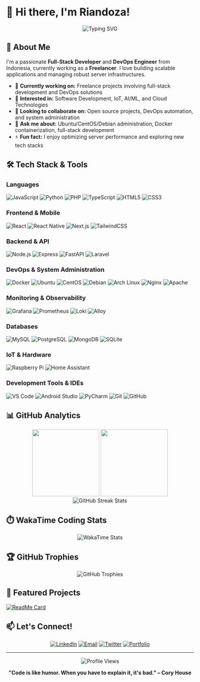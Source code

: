 # 👋 Hi there, I'm Riandoza!

<div align="center">
  <img src="https://readme-typing-svg.herokuapp.com?font=Fira+Code&size=22&duration=3000&pause=1000&color=2F81F7&center=true&width=600&lines=Full-Stack+Developer+from+Indonesia;Passionate+about+Software+%26+IoT;Always+learning+new+technologies" alt="Typing SVG" />
</div>

## 🚀 About Me

I'm a passionate **Full-Stack Developer** and **DevOps Engineer** from Indonesia, currently working as a **Freelancer**. I love building scalable applications and managing robust server infrastructures.

- 🔭 **Currently working on:** Freelance projects involving full-stack development and DevOps solutions
- 👀 **Interested in:** Software Development, IoT, AI/ML, and Cloud Technologies
- 👯 **Looking to collaborate on:** Open source projects, DevOps automation, and system administration
- 💬 **Ask me about:** Ubuntu/CentOS/Debian administration, Docker containerization, full-stack development
- ⚡ **Fun fact:** I enjoy optimizing server performance and exploring new tech stacks

## 🛠️ Tech Stack & Tools

### Languages
![JavaScript](https://img.shields.io/badge/-JavaScript-F7DF1E?style=flat-square&logo=javascript&logoColor=black)
![Python](https://img.shields.io/badge/-Python-3776AB?style=flat-square&logo=python&logoColor=white)
![PHP](https://img.shields.io/badge/-PHP-777BB4?style=flat-square&logo=php&logoColor=white)
![TypeScript](https://img.shields.io/badge/-TypeScript-3178C6?style=flat-square&logo=typescript&logoColor=white)
![HTML5](https://img.shields.io/badge/-HTML5-E34F26?style=flat-square&logo=html5&logoColor=white)
![CSS3](https://img.shields.io/badge/-CSS3-1572B6?style=flat-square&logo=css3&logoColor=white)

### Frontend & Mobile
![React](https://img.shields.io/badge/-React-61DAFB?style=flat-square&logo=react&logoColor=black)
![React Native](https://img.shields.io/badge/-React%20Native-61DAFB?style=flat-square&logo=react&logoColor=black)
![Next.js](https://img.shields.io/badge/-Next.js-000000?style=flat-square&logo=next.js&logoColor=white)
![TailwindCSS](https://img.shields.io/badge/-TailwindCSS-38B2AC?style=flat-square&logo=tailwind-css&logoColor=white)

### Backend & API
![Node.js](https://img.shields.io/badge/-Node.js-339933?style=flat-square&logo=node.js&logoColor=white)
![Express](https://img.shields.io/badge/-Express-000000?style=flat-square&logo=express&logoColor=white)
![FastAPI](https://img.shields.io/badge/-FastAPI-009688?style=flat-square&logo=fastapi&logoColor=white)
![Laravel](https://img.shields.io/badge/-Laravel-FF2D20?style=flat-square&logo=laravel&logoColor=white)

### DevOps & System Administration
![Docker](https://img.shields.io/badge/-Docker-2496ED?style=flat-square&logo=docker&logoColor=white)
![Ubuntu](https://img.shields.io/badge/-Ubuntu-E95420?style=flat-square&logo=ubuntu&logoColor=white)
![CentOS](https://img.shields.io/badge/-CentOS-262577?style=flat-square&logo=centos&logoColor=white)
![Debian](https://img.shields.io/badge/-Debian-A81D33?style=flat-square&logo=debian&logoColor=white)
![Arch Linux](https://img.shields.io/badge/-Arch%20Linux-1793D1?style=flat-square&logo=arch-linux&logoColor=white)
![Nginx](https://img.shields.io/badge/-Nginx-009639?style=flat-square&logo=nginx&logoColor=white)
![Apache](https://img.shields.io/badge/-Apache-D22128?style=flat-square&logo=apache&logoColor=white)

### Monitoring & Observability
![Grafana](https://img.shields.io/badge/-Grafana-F46800?style=flat-square&logo=grafana&logoColor=white)
![Prometheus](https://img.shields.io/badge/-Prometheus-E6522C?style=flat-square&logo=prometheus&logoColor=white)
![Loki](https://img.shields.io/badge/-Loki-F46800?style=flat-square&logo=grafana&logoColor=white)
![Alloy](https://img.shields.io/badge/-Alloy-FF6600?style=flat-square&logo=grafana&logoColor=white)

### Databases
![MySQL](https://img.shields.io/badge/-MySQL-4479A1?style=flat-square&logo=mysql&logoColor=white)
![PostgreSQL](https://img.shields.io/badge/-PostgreSQL-336791?style=flat-square&logo=postgresql&logoColor=white)
![MongoDB](https://img.shields.io/badge/-MongoDB-47A248?style=flat-square&logo=mongodb&logoColor=white)
![SQLite](https://img.shields.io/badge/-SQLite-003B57?style=flat-square&logo=sqlite&logoColor=white)

### IoT & Hardware
![Raspberry Pi](https://img.shields.io/badge/-Raspberry%20Pi-A22846?style=flat-square&logo=raspberry-pi&logoColor=white)
![Home Assistant](https://img.shields.io/badge/-Home%20Assistant-41BDF5?style=flat-square&logo=home-assistant&logoColor=white)

### Development Tools & IDEs
![VS Code](https://img.shields.io/badge/-VS%20Code-007ACC?style=flat-square&logo=visual-studio-code&logoColor=white)
![Android Studio](https://img.shields.io/badge/-Android%20Studio-3DDC84?style=flat-square&logo=android-studio&logoColor=white)
![PyCharm](https://img.shields.io/badge/-PyCharm-000000?style=flat-square&logo=pycharm&logoColor=white)
![Git](https://img.shields.io/badge/-Git-F05032?style=flat-square&logo=git&logoColor=white)
![GitHub](https://img.shields.io/badge/-GitHub-181717?style=flat-square&logo=github&logoColor=white)

## 📊 GitHub Analytics

<div align="center">
  <img height="180em" src="https://github-readme-stats.vercel.app/api?username=riandoza&show_icons=true&theme=tokyonight&include_all_commits=true&count_private=true"/>
  <img height="180em" src="https://github-readme-stats.vercel.app/api/top-langs/?username=riandoza&layout=compact&langs_count=8&theme=tokyonight"/>
</div>

<div align="center">
  <img src="https://github-readme-streak-stats.herokuapp.com/?user=riandoza&theme=tokyonight" alt="GitHub Streak Stats"/>
</div>

## ⏱️ WakaTime Coding Stats

<div align="center">
  <img src="https://github-readme-stats.vercel.app/api/wakatime?username=riandoza&theme=tokyonight" alt="WakaTime Stats"/>
</div>

## 🏆 GitHub Trophies

<div align="center">
  <img src="https://github-profile-trophy.vercel.app/?username=riandoza&theme=tokyonight&no-frame=true&no-bg=false&margin-w=4" alt="GitHub Trophies"/>
</div>

## 🌱 Featured Projects

<!-- You can add your best repositories here -->
[![ReadMe Card](https://github-readme-stats.vercel.app/api/pin/?username=riandoza&repo=frankenphp-laravel&theme=tokyonight)](https://github.com/riandoza/frankenphp-laravel)

## 📫 Let's Connect!

<div align="center">
  
[![LinkedIn](https://img.shields.io/badge/-LinkedIn-0077B5?style=for-the-badge&logo=linkedin&logoColor=white)](https://linkedin.com/in/riandoza)
[![Email](https://img.shields.io/badge/-Email-D14836?style=for-the-badge&logo=gmail&logoColor=white)](mailto:riandoza@example.com)
[![Twitter](https://img.shields.io/badge/-Twitter-1DA1F2?style=for-the-badge&logo=twitter&logoColor=white)](https://twitter.com/riandoza)
[![Portfolio](https://img.shields.io/badge/-Portfolio-000000?style=for-the-badge&logo=vercel&logoColor=white)](https://github.com/riandoza)

</div>

---

<div align="center">
  <img src="https://komarev.com/ghpvc/?username=riandoza&color=blueviolet&style=flat-square&label=Profile+Views" alt="Profile Views"/>
  
  **"Code is like humor. When you have to explain it, it's bad." – Cory House**
</div>
